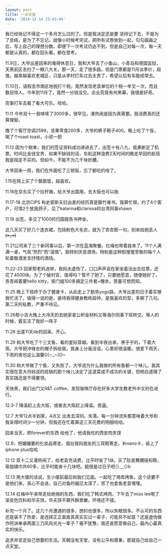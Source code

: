 ```yaml
---
layout: post
title: 一点天堂
date: '2014-12-14 23:43:44'
---
```



我已经快记不得这一个多月怎么过的了。但是我决定还是要 坚持记下去，不是为了总结，是为了不忘记。就像小时候考完试，把所有试卷放到一起，勾勾画画之后，写上自己的理想分数。即便下一次考试仍达不到，但是自己对每一次，每一天都是认真的，都在回头看，都在思考。

11.9日，大爷出差回来的难得休息日，我和大爷去了小鱼山，小青岛和德国监狱，天黑前区去扫了一眼八大关。那一天，走了很多路。但是门票都是11月淡季价，超值。越来越喜欢老城区，只是从李村打车过去太贵了，希望以后有车能经常去。

11.10日，请假去市南区地税打个税，竟然发现老袁单位的个税一年交一次，而且数目惊人。今年到11月了，竟然一分钱没交。企业究竟有何黑幕，我很是好奇。

完事打车去看了看大可乐。哈哈。

11.11 今年双十一我哆嗦了3000多，很罕见。凑热闹是因为真需要。我消费真的还算理智。

撸了个客厅空调2599，坚果零食200多，大爷的裤子鞋子400。晚上吃了个饭，喝了个roast toast，小资一把

11.12 因为个税单，我们的签证资料成功递进去了，出签十有八九，我果断定了机票。时间比金钱宝贵，如果不缺钱的话，东航这种浪费2天时间的晚走早回的航班我是指定不买的。但如今，不能不为几千块折腰。

大爷回来一周，我们在外面吃了三顿饭，忘了都吃的啥了。

1.15在网上买了个飘窗垫，超喜欢。

11.16在京东买了个拉杆箱，给大爷出国用，去大阪也可以拖

11.17-18 北京CIPS 和史密斯夫妇出差的经历真是罄竹难书。我算忙得，约了4个客户，可惜2个放我鸽子，见了katarina和clarissa的台湾同事shawn

11.19 出签，多交了1000的归国报告书押金。

这几天买了好几个连衣裙，包括粉色大毛衣，就为了杏杏那一句，别来给她丢人~~~~(>_<)~~~~

11.21公司来了三个新同事以后，第一次在蓝海聚餐。红梅也带着娃来了。11个人满满一桌，气氛“热烈”而“温情”。我特别厌恶酒场，特别是这种假惺惺至极的每个人轮着敬酒发言抒情的酒场。

11.22-23 回家帮老妈选举，我妈太虚伪了，口口声声说在家坐着没出去拉票，还花了4000块。为了个破村官，值得吗？管不了她了，只要她愿意，随便她好了。杏杏闹着要hello kitty，抠门姐100多搞定三件套+睡衣，质量可想而知。

11.25 晚上下班终于办了健身卡，从此走上了勤劳yogo路，大爷出差的日子着实够我忙活了。值得一说的是，接待我得健身教练超帅，是我喜欢的型，多聊了几句。第二天的私教，严重不待见。

11.26帮小吉大晚上大冷天的去她家拿公积金材料又等海尔同事下班转交。等人的时候，着实冻了我好一阵子

11.28 出差11天de的回来。开心。

11.29 和大爷吃了个三文鱼，看的星际穿越。看到半夜出来，黑乎乎的，下着大雨，大爷把冲锋衣的帽子拆给我，我身上分毫没湿，心里却很温暖。很爱下雨天，下雨的夜也这么温馨O(∩_∩)O~

11.30 和大爷做了个鱼，又失败了。大爷说为什么我做的所有鱼都一个味儿。我其实很在意大丹妈说的炝锅的那个味儿决定了这道菜成不成功的关键，但明白道理了真实践还是不得要领。

天快黑，我们出门又R&T coffee，发现咖啡厅存在好多大学生教老外中文的在进行。

12.3-7 降温赶上去大阪，或者去大阪赶上降温。苦逼。

12.7 大爷12点半到家，4点又 出发去深圳。失落。每一分钟流失都意味着大爷和我呆得时间少一分钟，但我还在忙着算这三天花费的明细哈哈。

回来当天，把forever的东西 给他了，他请我吃的西安肉夹馍

12.9，把媚媚要的化妆品寄走，烟台我妈朋友的三双鞋寄走。补nano卡，装上了iphone plus哈哈

12.12 双十二又凑热闹了，给老袁充话费，比平时省了1块。买了肚皮舞腰链和鞋，瑜伽铺巾共60多，比平时能省十几块吧。姐很是过日子吧⊙﹏⊙b

12.13 用大傻的话说，生小傻前最后和我们见面。一起吃了塔库烤鱼，这个店要不是他们来，真心不会进，自己对鱼的偏见太深了，苦了也爱鱼老袁嘿嘿。

12.14 红梅中午来带走给她捎的东西，我们吃了韩式烤肉，下午去了miss lee喝了渐变色饮料和华夫饼。华夫饼不算外酥里嫩，环境还不错。

补完一个月了。这几个月遭遇的很多，想的也很多，所以失眠很多。不认可的东西还是装不了热爱，是选择正正直直真真实实过一辈子，可能并不如意？还是虚伪做作阿谀奉承两面三刀风风光光一辈子？毫不犹豫，我还是愿意做自己，最内心最真实的快乐。

追求并坚定自己想要的生活。天朝没有天堂，没有公平和尊重，那就自己给自己一点天堂。


